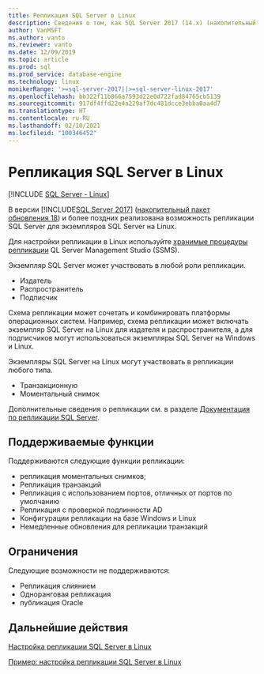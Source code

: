 ```yaml
---
title: Репликация SQL Server в Linux
description: Сведения о том, как SQL Server 2017 (14.x) (накопительный пакет обновления 18) и более поздних версий поддерживают репликацию SQL Server для экземпляров SQL Server на Linux.
author: VanMSFT
ms.author: vanto
ms.reviewer: vanto
ms.date: 12/09/2019
ms.topic: article
ms.prod: sql
ms.prod_service: database-engine
ms.technology: linux
monikerRange: '>=sql-server-2017||>=sql-server-linux-2017'
ms.openlocfilehash: bb322f11b866a7593d22e0d722fad84765cb5139
ms.sourcegitcommit: 917df4ffd22e4a229af7dc481dcce3ebba0aa4d7
ms.translationtype: HT
ms.contentlocale: ru-RU
ms.lasthandoff: 02/10/2021
ms.locfileid: "100346452"
---
```

# <a name="sql-server-replication-on-linux"></a>Репликация SQL Server в Linux

[!INCLUDE [SQL Server - Linux](../includes/applies-to-version/sql-linux.md)]

В версии [!INCLUDE[SQL Server 2017](../includes/sssql17-md.md)] ([накопительный пакет обновления 18](https://support.microsoft.com/help/4527377)) и более поздних реализована возможность репликации SQL Server для экземпляров SQL Server на Linux.

Для настройки репликации в Linux используйте [хранимые процедуры репликации](../relational-databases/system-stored-procedures/replication-stored-procedures-transact-sql.md) QL Server Management Studio (SSMS).

Экземпляр SQL Server может участвовать в любой роли репликации.

* Издатель
* Распространитель
* Подписчик

Схема репликации может сочетать и комбинировать платформы операционных систем. Например, схема репликации может включать экземпляр SQL Server на Linux для издателя и распространителя, а для подписчиков могут использоваться экземпляры SQL Server на Windows и Linux.

Экземпляры SQL Server на Linux могут участвовать в репликации любого типа.

* Транзакционную
* Моментальный снимок

Дополнительные сведения о репликации см. в разделе [Документация по репликации SQL Server](../relational-databases/replication/sql-server-replication.md).

## <a name="supported-features"></a>Поддерживаемые функции

Поддерживаются следующие функции репликации:

* репликация моментальных снимков;
* Репликация транзакций
* Репликация с использованием портов, отличных от портов по умолчанию <!--Add link to explanation-->
* Репликация с проверкой подлинности AD
* Конфигурации репликации на базе Windows и Linux
* Немедленные обновления для репликации транзакций

## <a name="limitations"></a>Ограничения

Следующие возможности не поддерживаются:

* Репликация слиянием
* Одноранговая репликация
* публикация Oracle

## <a name="next-steps"></a>Дальнейшие действия

[Настройка репликации SQL Server в Linux](sql-server-linux-replication-tutorial-tsql.md)

[Пример: настройка репликации SQL Server в Linux](sql-server-linux-replication-configure.md)
